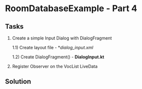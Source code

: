 # RoomDatabaseExample - Part 4

## Tasks
1) Create a simple Input Dialog with DialogFragment

    1.1) Create layout file - **dialog_input.xml*
    
    1.2) Create DialogFragment() - **DialogInput.kt**

2) Register Observer on the VocList LiveData

## Solution
